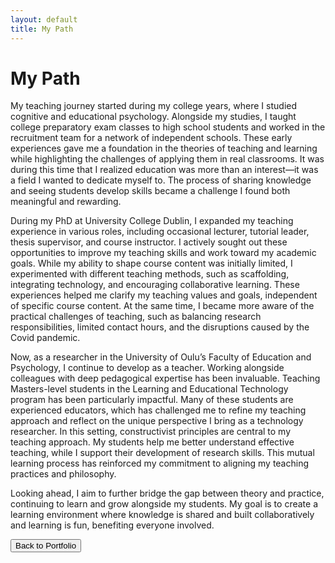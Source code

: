 ```yaml
---
layout: default
title: My Path
---
```


# My Path

My teaching journey started during my college years, where I studied cognitive and educational psychology. Alongside my studies, I taught college preparatory exam classes to high school students and worked in the recruitment team for a network of independent schools. These early experiences gave me a foundation in the theories of teaching and learning while highlighting the challenges of applying them in real classrooms. It was during this time that I realized education was more than an interest—it was a field I wanted to dedicate myself to. The process of sharing knowledge and seeing students develop skills became a challenge I found both meaningful and rewarding.

During my PhD at University College Dublin, I expanded my teaching experience in various roles, including occasional lecturer, tutorial leader, thesis supervisor, and course instructor. I actively sought out these opportunities to improve my teaching skills and work toward my academic goals. While my ability to shape course content was initially limited, I experimented with different teaching methods, such as scaffolding, integrating technology, and encouraging collaborative learning. These experiences helped me clarify my teaching values and goals, independent of specific course content. At the same time, I became more aware of the practical challenges of teaching, such as balancing research responsibilities, limited contact hours, and the disruptions caused by the Covid pandemic.

Now, as a researcher in the University of Oulu’s Faculty of Education and Psychology, I continue to develop as a teacher. Working alongside colleagues with deep pedagogical expertise has been invaluable. Teaching Masters-level students in the Learning and Educational Technology program has been particularly impactful. Many of these students are experienced educators, which has challenged me to refine my teaching approach and reflect on the unique perspective I bring as a technology researcher. In this setting, constructivist principles are central to my teaching approach. My students help me better understand effective teaching, while I support their development of research skills. This mutual learning process has reinforced my commitment to aligning my teaching practices and philosophy.

Looking ahead, I aim to further bridge the gap between theory and practice, continuing to learn and grow alongside my students. My goal is to create a learning environment where knowledge is shared and built collaboratively and learning is fun, benefiting everyone involved.

[<button class="btn">Back to Portfolio</button>](portfolio.html)